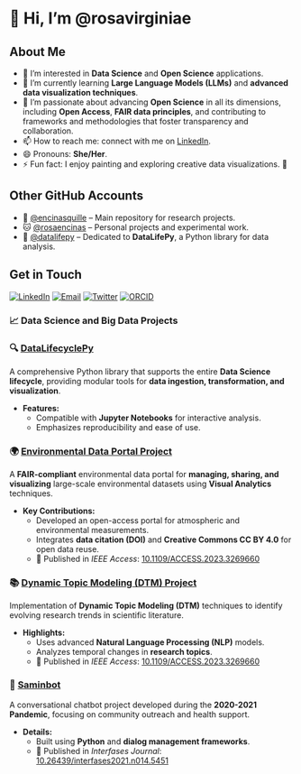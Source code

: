 # 👋 Hi, I’m @rosavirginiae

## About Me

- 👀 I’m interested in **Data Science** and **Open Science** applications.
- 🌱 I’m currently learning **Large Language Models (LLMs)** and **advanced data visualization techniques**.
- 💞️ I’m passionate about advancing **Open Science** in all its dimensions, including **Open Access**, **FAIR data principles**, and contributing to frameworks and methodologies that foster transparency and collaboration.
- 📫 How to reach me: connect with me on [LinkedIn](https://www.linkedin.com/in/rosavirginiae).
- 😄 Pronouns: **She/Her**.
- ⚡ Fun fact: I enjoy painting and exploring creative data visualizations. 🎨

## Other GitHub Accounts

- 🐙 [@encinasquille](https://github.com/encinasquille) – Main repository for research projects. 
- 🐱 [@rosaencinas](https://github.com/rosaencinas) – Personal projects and experimental work.
- 🐍 [@datalifepy](https://github.com/datalifepy) – Dedicated to **DataLifePy**, a Python library for data analysis.

## Get in Touch

[![LinkedIn](https://img.shields.io/badge/LinkedIn-blue?style=for-the-badge&logo=linkedin)](https://www.linkedin.com/in/rosavirginiae)
[![Email](https://img.shields.io/badge/Email-red?style=for-the-badge&logo=gmail)](mailto:rosavirginiae@gmail.com)
[![Twitter](https://img.shields.io/badge/Twitter-blue?style=for-the-badge&logo=twitter)](https://twitter.com/rosavirginiae)
[![ORCID](https://img.shields.io/badge/ORCID-A6CE39?style=for-the-badge&logo=orcid)](https://orcid.org/0000-0001-9166-1741)


### 📈 Data Science and Big Data Projects

### 🔍 **[DataLifecyclePy](https://github.com/encinasquille/DataLifecyclePy)**
A comprehensive Python library that supports the entire **Data Science lifecycle**, providing modular tools for **data ingestion, transformation, and visualization**. 
- **Features:**
  - Compatible with **Jupyter Notebooks** for interactive analysis.
  - Emphasizes reproducibility and ease of use.

### 🌍 **[Environmental Data Portal Project](https://github.com/encinasquille/ProjSGA)**
A **FAIR-compliant** environmental data portal for **managing, sharing, and visualizing** large-scale environmental datasets using **Visual Analytics** techniques.
- **Key Contributions:**
  - Developed an open-access portal for atmospheric and environmental measurements.
  - Integrates **data citation (DOI)** and **Creative Commons CC BY 4.0** for open data reuse.
  - 📄 Published in *IEEE Access*: [10.1109/ACCESS.2023.3269660](https://doi.org/10.1109/ACCESS.2023.3269660)

### 📚 **[Dynamic Topic Modeling (DTM) Project](https://github.com/encinasquille/Identify-topics-via-DTM)**
Implementation of **Dynamic Topic Modeling (DTM)** techniques to identify evolving research trends in scientific literature.
- **Highlights:**
  - Uses advanced **Natural Language Processing (NLP)** models.
  - Analyzes temporal changes in **research topics**.
  - 📄 Published in *IEEE Access*: [10.1109/ACCESS.2023.3269660](https://doi.org/10.1109/ACCESS.2023.3269660)

### 🤖 **[Saminbot](https://github.com/rosaencinas/saminbot)**
A conversational chatbot project developed during the **2020-2021 Pandemic**, focusing on community outreach and health support.
- **Details:**
  - Built using **Python** and **dialog management frameworks**.
  - 📄 Published in *Interfases Journal*: [10.26439/interfases2021.n014.5451](https://doi.org/10.26439/interfases2021.n014.5451)


<!---
rosavirginiae/rosavirginiae is a ✨ special ✨ repository because its `README.md` (this file) appears on your GitHub profile.
You can click the Preview link to take a look at your changes.
--->
